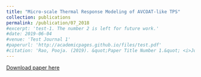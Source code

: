 ```yaml
---
title: "Micro-scale Thermal Response Modeling of AVCOAT-like TPS"
collection: publications
permalink: /publication/07_2018
#excerpt: 'test-1. The number 2 is left for future work.'
#date: 2019-06-04
#venue: 'Test Journal 1'
#paperurl: 'http://academicpages.github.io/files/test.pdf'
#citation: 'Rao, Pooja. (2019). &quot;Paper Title Number 1.&quot; <i>Journal 1</i>. 1(1).'
---
```

[Download paper here](https://arc.aiaa.org/doi/pdf/10.2514/6.2018-0495)
